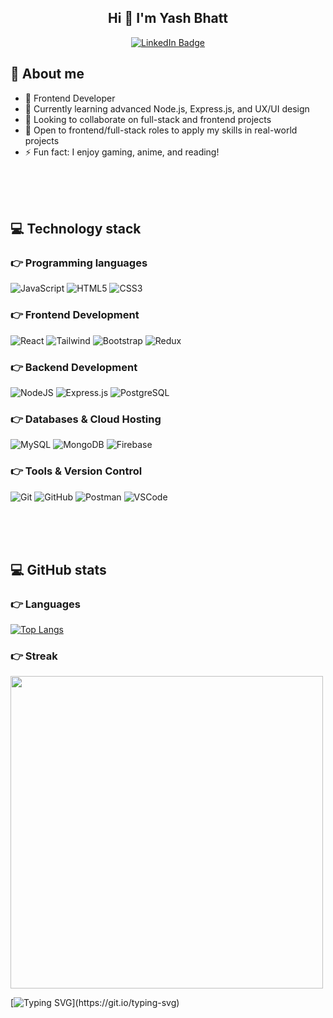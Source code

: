 

<div id="header" align="center">
  <h2> Hi 👋 I'm Yash Bhatt</h2>
  <div id="badges">
    <a href="https://www.linkedin.com/in/yashbhatt30">
      <img src="https://img.shields.io/badge/LinkedIn-blue?style=for-the-badge&logo=linkedin&logoColor=white" alt="LinkedIn Badge"/>
    </a>
  </div>
</div>

## 💫 About me
- 🔭 Frontend Developer
- 🌱 Currently learning advanced Node.js, Express.js, and UX/UI design
- 👯 Looking to collaborate on full-stack and frontend projects
- 🤔 Open to frontend/full-stack roles to apply my skills in real-world projects
- ⚡ Fun fact: I enjoy gaming, anime, and reading!

  
<br/><br/><br/>

## 💻 Technology stack

### 👉 Programming languages
![JavaScript](https://img.shields.io/badge/javascript-%23323330.svg?style=for-the-badge&logo=javascript&logoColor=%23F7DF1E)
![HTML5](https://img.shields.io/badge/html5-%23E34F26.svg?style=for-the-badge&logo=html5&logoColor=white)
![CSS3](https://img.shields.io/badge/css3-%231572B6.svg?style=for-the-badge&logo=css3&logoColor=white)

### 👉 Frontend Development
![React](https://img.shields.io/badge/react-61DAFB.svg?style=for-the-badge&logo=react&logoColor=black)
![Tailwind](https://img.shields.io/badge/tailwindcss-%2338B2AC.svg?style=for-the-badge&logo=tailwind-css&logoColor=white)
![Bootstrap](https://img.shields.io/badge/bootstrap-%238511FA.svg?style=for-the-badge&logo=bootstrap&logoColor=white)
![Redux](https://img.shields.io/badge/redux-%23593d88.svg?style=for-the-badge&logo=redux&logoColor=white)

### 👉 Backend Development
![NodeJS](https://img.shields.io/badge/node.js-6DA55F?style=for-the-badge&logo=node.js&logoColor=white)
![Express.js](https://img.shields.io/badge/express.js-%23404d59.svg?style=for-the-badge&logo=express&logoColor=%2361DAFB)
![PostgreSQL](https://img.shields.io/badge/postgresql-316192.svg?style=for-the-badge&logo=postgresql&logoColor=white)

### 👉 Databases & Cloud Hosting
![MySQL](https://img.shields.io/badge/mysql-4479A1.svg?style=for-the-badge&logo=mysql&logoColor=white)
![MongoDB](https://img.shields.io/badge/MongoDB-green?style=for-the-badge&logo=MongoDB&logoColor=White)
![Firebase](https://img.shields.io/badge/firebase-%23039BE5.svg?style=for-the-badge&logo=firebase)

### 👉 Tools & Version Control
![Git](https://img.shields.io/badge/git%20-%23F05033.svg?&style=for-the-badge&logo=git&logoColor=white)
![GitHub](https://img.shields.io/badge/github-%23121011.svg?style=for-the-badge&logo=github&logoColor=white)
![Postman](https://img.shields.io/badge/Postman-FF6C37?style=for-the-badge&logo=postman&logoColor=white)
![VSCode](https://img.shields.io/badge/VS_Code-%23007ACC.svg?style=for-the-badge&logo=visual-studio-code&logoColor=white)

<br/><br/><br/>

## 💻 GitHub stats

### 👉 Languages
[![Top Langs](https://github-readme-stats.vercel.app/api/top-langs/?username=y-ashbhatt&layout=donut&hide=roff&theme=nightowl)](https://github.com/y-ashbhatt/github-readme-stats)
<br/>
### 👉 Streak
<img align="center" src = "https://github-readme-streak-stats.herokuapp.com?user=y-ashbhatt&theme=nightowl&hide_border=false" width = 500>
<br/>


[![Typing SVG](https://readme-typing-svg.demolab.com?font=Fira+Code&weight=500&size=36&pause=1000&width=435&height=100&lines=Thanks+For+Visiting!!)](https://git.io/typing-svg)

